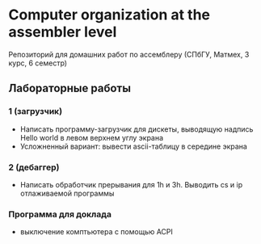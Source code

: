 # Computer organization at the assembler level

Репозиторий для домашних работ по ассемблеру (СПбГУ, Матмех, 3 курс, 6 семестр)

## Лабораторные работы
### 1 (загрузчик)
- Написать программу-загрузчик для дискеты, выводящую надпись Hello world в левом верхнем углу экрана
- Усложненный вариант: вывести ascii-таблицу в середине экрана
### 2 (дебаггер)
- Написать обработчик прерывания для 1h и 3h. Выводить cs и ip отлаживаемой программы
### Программа для доклада
- выключение комптьютера с помощью ACPI
